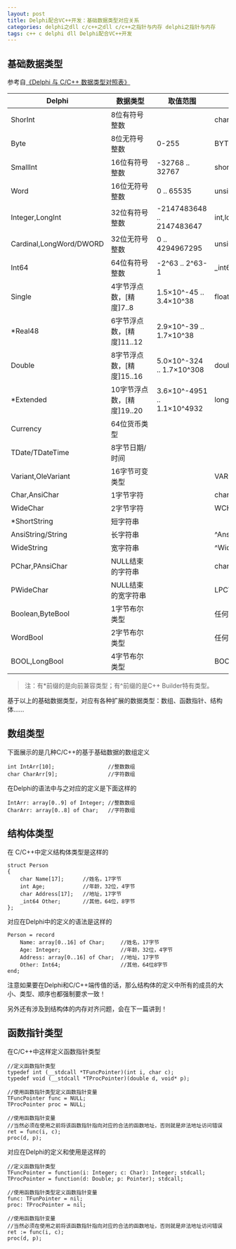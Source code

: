 ```yaml
---
layout: post
title: Delphi配合VC++开发：基础数据类型对应关系
categories: delphi之dll c/c++之dll c/c++之指针与内存 delphi之指针与内存
tags: c++ c delphi dll Delphi配合VC++开发
---
```


## 基础数据类型

参考自[《Delphi 与 C/C++ 数据类型对照表》](http://www.cnblogs.com/del/archive/2007/12/03/981563.html)

Delphi				|	数据类型	|	取值范围		|	C/C++
----------------		|---------------	|--------------			|----------------
ShorInt				|	8位有符号整数	|				|	char
Byte				|	8位无符号整数	|	0-255			|	BYTE,unsigned short
SmallInt			|	16位有符号整数	| -32768 .. 32767		|	short
Word				|	16位无符号整数	|   0 .. 65535			|	unsigned short
Integer,LongInt			|	32位有符号整数	|-2147483648 .. 2147483647	|	int,long
Cardinal,LongWord/DWORD		|	32位无符号整数	|0 .. 4294967295		|	unsigned long
Int64				|	64位有符号整数 	|-2^63 .. 2^63-1		|	_int64
Single				|	4字节浮点数，[精度]7..8		| 1.5×10^-45 .. 3.4×10^38	|	float
*Real48				|	6字节浮点数，[精度]11..12　	| 2.9×10^-39 .. 1.7×10^38	|	
Double				|	8字节浮点数，[精度]15..16	| 5.0×10^-324 .. 1.7×10^308	|	double
*Extended			|	10字节浮点数，[精度]19..20	| 3.6×10^-4951 .. 1.1×10^4932	|	long double
Currency			|	64位货币类型	|				|	
TDate/TDateTime			|	8字节日期/时间	|				|	
Variant,OleVariant		|	16字节可变类型	|				|	VARIANT,^Variant,^OleVariant
Char,AnsiChar			|	1字节字符	|				|	char
WideChar			|	2字节字符	|				|	WCHAR
*ShortString			|	短字符串	|				|	　
AnsiString/String		|	长字符串	|				|	^AnsiString
WideString			|	宽字符串	|				|	^WideString
PChar,PAnsiChar			|	NULL结束的字符串	|			|	char*
PWideChar			|	NULL结束的宽字符串	|			|	LPCWSTR
Boolean,ByteBool		|	1字节布尔类型		|			|	任何1字节
WordBool			|	2字节布尔类型		|			|	任何2字节
BOOL,LongBool			|	4字节布尔类型		|			|	BOOL

>注：有*前缀的是向前兼容类型；有^前缀的是C++ Builder特有类型。

基于以上的基础数据类型，对应有各种扩展的数据类型：数组、函数指针、结构体……

## 数组类型

下面展示的是几种C/C++的基于基础数据的数组定义

```
int IntArr[10];					//整数数组
char CharArr[9];				//字符数组
```

在Delphi的语法中与之对应的定义是下面这样的

```
IntArr: array[0..9] of Integer;	//整数数组
CharArr: array[0..8] of Char;	//字符数组
```

## 结构体类型

在 C/C++中定义结构体类型是这样的

```
struct Person
{
	char Name[17];		//姓名，17字节
	int Age;			//年龄，32位，4字节
	char Address[17];	//地址，17字节
	_int64 Other;		//其他，64位，8字节
};
```

对应在Delphi中的定义的语法是这样的

```
Person = record
	Name: array[0..16] of Char;		//姓名，17字节
	Age: Integer;					//年龄，32位，4字节
	Address: array[0..16] of Char;	//地址，17字节
	Other: Int64;					//其他，64位8字节
end;
```

注意如果要在Delphi和C/C++端传值的话，那么结构体的定义中所有的成员的大小、类型、顺序也都强制要求一致！

另外还有涉及到结构体的内存对齐问题，会在下一篇讲到！

## 函数指针类型

在C/C++中这样定义函数指针类型

```
//定义函数指针类型
typedef int (__stdcall *TFuncPointer)(int i, char c);
typedef void (__stdcall *TProcPointer)(double d, void* p);

//使用函数指针类型定义函数指针变量
TFuncPointer func = NULL;
TProcPointer proc = NULL;

//使用函数指针变量
//当然必须在使用之前将该函数指针指向对应的合法的函数地址，否则就是非法地址访问错误
ret = func(i, c);
proc(d, p);
```

对应在Delphi的定义和使用是这样的

```
//定义函数指针类型
TFuncPointer = function(i: Integer; c: Char): Integer; stdcall;
TProcPointer = function(d: Double; p: Pointer); stdcall;

//使用函数指针类型定义函数指针变量
func: TFunPointer = nil;
proc: TProcPointer = nil;

//使用函数指针变量
//当然必须在使用之前将该函数指针指向对应的合法的函数地址，否则就是非法地址访问错误
ret := func(i, c);
proc(d, p);
```
